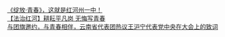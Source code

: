   
[《绽放·青春》，这就是红河州一中！](http://www.dianyue.me/archives/425/h4yhua67gm45amlf/)  
[【法治红河】耕耘平凡岗 无悔写青春](http://www.dianyue.me/archives/521/x5o0k1rfz6evy5bx/)  
[与团旗邀约，与青春相伴，云南省代表团热议王沪宁代表党中央在大会上的致词](http://www.dianyue.me/archives/108/0ua3tnjsvfpe1z1v/)